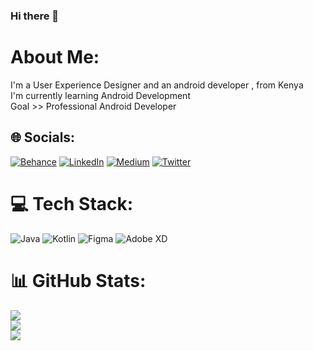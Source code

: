 ### Hi there 👋

# About Me:
I'm a User Experience Designer and an android developer , from Kenya<br>I'm currently learning Android Development<br>
Goal >> Professional Android Developer


## 🌐 Socials:
[![Behance](https://img.shields.io/badge/Behance-1769ff?logo=behance&logoColor=white)](https://behance.net/realfredricko) [![LinkedIn](https://img.shields.io/badge/LinkedIn-%230077B5.svg?logo=linkedin&logoColor=white)](https://linkedin.com/in/realfredricko) [![Medium](https://img.shields.io/badge/Medium-12100E?logo=medium&logoColor=white)](https://medium.com/@realfredricko) [![Twitter](https://img.shields.io/badge/Twitter-%231DA1F2.svg?logo=Twitter&logoColor=white)](https://twitter.com/realfredricko) 

# 💻 Tech Stack:
 ![Java](https://img.shields.io/badge/java-%23ED8B00.svg?style=for-the-badge&logo=java&logoColor=white) ![Kotlin](https://img.shields.io/badge/kotlin-%230095D5.svg?style=for-the-badge&logo=kotlin&logoColor=white) 	![Figma](https://img.shields.io/badge/figma-%23F24E1E.svg?style=for-the-badge&logo=figma&logoColor=white) ![Adobe XD](https://img.shields.io/badge/Adobe%20XD-470137?style=for-the-badge&logo=Adobe%20XD&logoColor=#FF61F6) 
# 📊 GitHub Stats:
![](https://github-readme-stats.vercel.app/api?username=realfredricko&theme=dark&hide_border=false&include_all_commits=false&count_private=false)<br/>
![](https://github-readme-streak-stats.herokuapp.com/?user=realfredricko&theme=dark&hide_border=false)<br/>
![](https://github-readme-stats.vercel.app/api/top-langs/?username=realfredricko&theme=dark&hide_border=false&include_all_commits=false&count_private=false&layout=compact)

